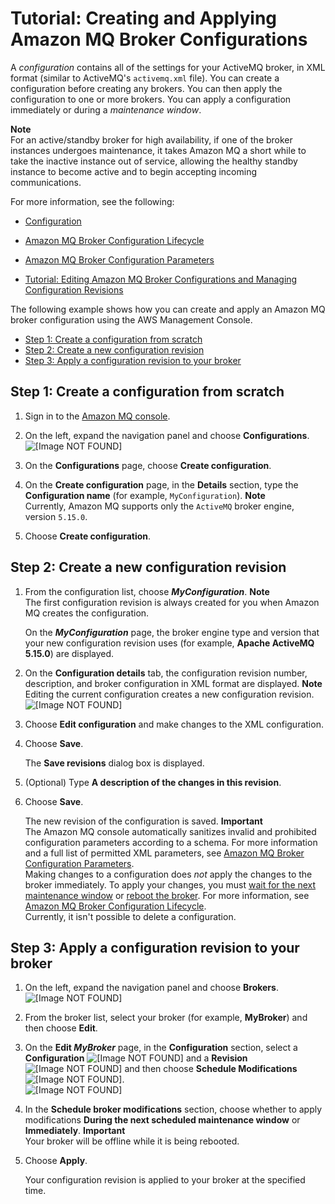 # Tutorial: Creating and Applying Amazon MQ Broker Configurations<a name="amazon-mq-creating-applying-configurations"></a>

A *configuration* contains all of the settings for your ActiveMQ broker, in XML format \(similar to ActiveMQ's `activemq.xml` file\)\. You can create a configuration before creating any brokers\. You can then apply the configuration to one or more brokers\. You can apply a configuration immediately or during a *maintenance window*\.

**Note**  
For an active/standby broker for high availability, if one of the broker instances undergoes maintenance, it takes Amazon MQ a short while to take the inactive instance out of service, allowing the healthy standby instance to become active and to begin accepting incoming communications\.

For more information, see the following:

+ [Configuration](configuration.md)

+ [Amazon MQ Broker Configuration Lifecycle](amazon-mq-broker-configuration-lifecycle.md)

+ [Amazon MQ Broker Configuration Parameters](amazon-mq-broker-configuration-parameters.md)

+ [Tutorial: Editing Amazon MQ Broker Configurations and Managing Configuration Revisions](amazon-mq-editing-managing-configurations.md)

The following example shows how you can create and apply an Amazon MQ broker configuration using the AWS Management Console\.


+ [Step 1: Create a configuration from scratch](#creating-configuration-from-scratch-console)
+ [Step 2: Create a new configuration revision](#creating-new-configuration-revision-console)
+ [Step 3: Apply a configuration revision to your broker](#apply-configuration-revision-creating-console)

## Step 1: Create a configuration from scratch<a name="creating-configuration-from-scratch-console"></a>

1. Sign in to the [Amazon MQ console](https://console.aws.amazon.com/amazon-mq/)\.

1. On the left, expand the navigation panel and choose **Configurations**\.  
![\[Image NOT FOUND\]](http://docs.aws.amazon.com/amazon-mq/latest/developer-guide/images/amazon-mq-tutorials-create-configuration.png)

1. On the **Configurations** page, choose **Create configuration**\.

1. On the **Create configuration** page, in the **Details** section, type the **Configuration name** \(for example, `MyConfiguration`\)\.
**Note**  
Currently, Amazon MQ supports only the `ActiveMQ` broker engine, version `5.15.0`\.

1. Choose **Create configuration**\.

## Step 2: Create a new configuration revision<a name="creating-new-configuration-revision-console"></a>

1. From the configuration list, choose ***MyConfiguration***\.
**Note**  
The first configuration revision is always created for you when Amazon MQ creates the configuration\.

   On the ***MyConfiguration*** page, the broker engine type and version that your new configuration revision uses \(for example, **Apache ActiveMQ 5\.15\.0**\) are displayed\.

1. On the **Configuration details** tab, the configuration revision number, description, and broker configuration in XML format are displayed\.
**Note**  
Editing the current configuration creates a new configuration revision\.  
![\[Image NOT FOUND\]](http://docs.aws.amazon.com/amazon-mq/latest/developer-guide/images/amazon-mq-tutorials-edit-configuration.png)

1. Choose **Edit configuration** and make changes to the XML configuration\.

1. Choose **Save**\.

   The **Save revisions** dialog box is displayed\.

1. \(Optional\) Type **A description of the changes in this revision**\.

1. Choose **Save**\.

   The new revision of the configuration is saved\.
**Important**  
The Amazon MQ console automatically sanitizes invalid and prohibited configuration parameters according to a schema\. For more information and a full list of permitted XML parameters, see [Amazon MQ Broker Configuration Parameters](amazon-mq-broker-configuration-parameters.md)\.  
Making changes to a configuration does *not* apply the changes to the broker immediately\. To apply your changes, you must [wait for the next maintenance window](amazon-mq-editing-managing-configurations.md#apply-configuration-revision-editing-console) or [reboot the broker](amazon-mq-rebooting-broker.md)\. For more information, see [Amazon MQ Broker Configuration Lifecycle](amazon-mq-broker-configuration-lifecycle.md)\.  
Currently, it isn't possible to delete a configuration\.

## Step 3: Apply a configuration revision to your broker<a name="apply-configuration-revision-creating-console"></a>

1. On the left, expand the navigation panel and choose **Brokers**\.  
![\[Image NOT FOUND\]](http://docs.aws.amazon.com/amazon-mq/latest/developer-guide/images/amazon-mq-tutorials-apply-configuration.png)

1. From the broker list, select your broker \(for example, **MyBroker**\) and then choose **Edit**\.

1. On the **Edit *MyBroker*** page, in the **Configuration** section, select a **Configuration** ![\[Image NOT FOUND\]](http://docs.aws.amazon.com/amazon-mq/latest/developer-guide/images/number-1-red.png) and a **Revision** ![\[Image NOT FOUND\]](http://docs.aws.amazon.com/amazon-mq/latest/developer-guide/images/number-2-red.png) and then choose **Schedule Modifications** ![\[Image NOT FOUND\]](http://docs.aws.amazon.com/amazon-mq/latest/developer-guide/images/number-3-red.png)\.  
![\[Image NOT FOUND\]](http://docs.aws.amazon.com/amazon-mq/latest/developer-guide/images/amazon-mq-tutorials-configuration-schedule-modifications.png)

1. In the **Schedule broker modifications** section, choose whether to apply modifications **During the next scheduled maintenance window** or **Immediately**\.
**Important**  
Your broker will be offline while it is being rebooted\.

1. Choose **Apply**\.

   Your configuration revision is applied to your broker at the specified time\.